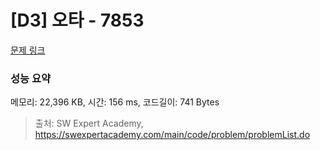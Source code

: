 # [D3] 오타 - 7853 

[문제 링크](https://swexpertacademy.com/main/code/problem/problemDetail.do?contestProbId=AWttUKkq5hQDFASy) 

### 성능 요약

메모리: 22,396 KB, 시간: 156 ms, 코드길이: 741 Bytes



> 출처: SW Expert Academy, https://swexpertacademy.com/main/code/problem/problemList.do